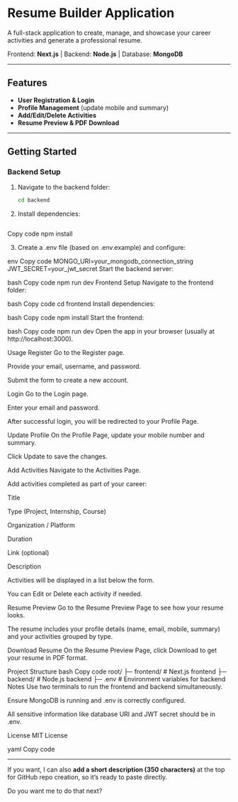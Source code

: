 # Resume Builder Application

A full-stack application to create, manage, and showcase your career activities and generate a professional resume.  

Frontend: **Next.js** | Backend: **Node.js** | Database: **MongoDB**

---

## Features

- **User Registration & Login**
- **Profile Management** (update mobile and summary)
- **Add/Edit/Delete Activities**
- **Resume Preview & PDF Download**

---

## Getting Started

### Backend Setup

1. Navigate to the backend folder:
   ```bash
   cd backend
2. Install dependencies:
   ```bash
Copy code
npm install

3. Create a .env file (based on .env.example) and configure:

env
Copy code
MONGO_URI=your_mongodb_connection_string
JWT_SECRET=your_jwt_secret
Start the backend server:

bash
Copy code
npm run dev
Frontend Setup
Navigate to the frontend folder:

bash
Copy code
cd frontend
Install dependencies:

bash
Copy code
npm install
Start the frontend:

bash
Copy code
npm run dev
Open the app in your browser (usually at http://localhost:3000).

Usage
Register
Go to the Register page.

Provide your email, username, and password.

Submit the form to create a new account.

Login
Go to the Login page.

Enter your email and password.

After successful login, you will be redirected to your Profile Page.

Update Profile
On the Profile Page, update your mobile number and summary.

Click Update to save the changes.

Add Activities
Navigate to the Activities Page.

Add activities completed as part of your career:

Title

Type (Project, Internship, Course)

Organization / Platform

Duration

Link (optional)

Description

Activities will be displayed in a list below the form.

You can Edit or Delete each activity if needed.

Resume Preview
Go to the Resume Preview Page to see how your resume looks.

The resume includes your profile details (name, email, mobile, summary) and your activities grouped by type.

Download Resume
On the Resume Preview Page, click Download to get your resume in PDF format.

Project Structure
bash
Copy code
root/
├─ frontend/       # Next.js frontend
├─ backend/        # Node.js backend
├─ .env            # Environment variables for backend
Notes
Use two terminals to run the frontend and backend simultaneously.

Ensure MongoDB is running and .env is correctly configured.

All sensitive information like database URI and JWT secret should be in .env.

License
MIT License

yaml
Copy code

---

If you want, I can also **add a short description (350 characters)** at the top for GitHub repo creation, so it’s ready to paste directly.  

Do you want me to do that next?

